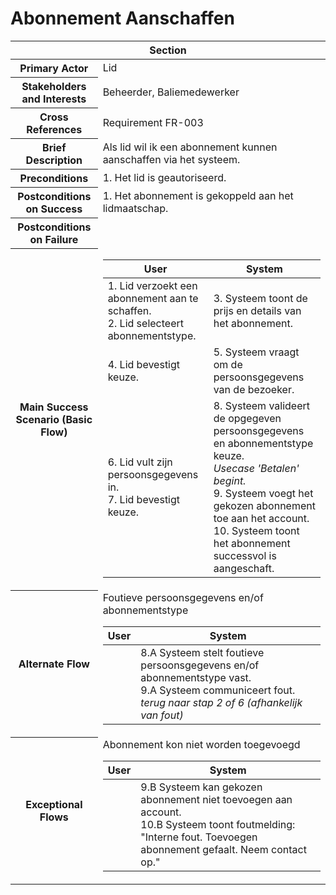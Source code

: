 # Abonnement Aanschaffen
<table>
    <thead>
        <tr>
            <th scope="col" colspan="2">Section</th>
        </tr>
    </thead>
    <tbody>
        <tr>
            <th scope="row">Primary Actor</th>
            <td>Lid</td>
        </tr>
        <tr>
            <th scope="row">Stakeholders and Interests</th>
            <td>Beheerder, Baliemedewerker</td>
        </tr>
        <tr>
            <th scope="row">Cross References</th>
            <td>Requirement FR-003</td>
        </tr>
        <tr>
            <th scope="row">Brief Description</th>
            <td>Als lid wil ik een abonnement kunnen aanschaffen via het systeem.</td>
        </tr>
        <tr>
            <th scope="row">Preconditions</th>
            <td>
                1. Het lid is geautoriseerd.
            </td>
        </tr>
        <tr>
            <th scope="row">Postconditions on Success</th>
            <td>1. Het abonnement is gekoppeld aan het lidmaatschap.</td>
        </tr>
        <tr>
            <th scope="row">Postconditions on Failure</th>
            <td></td>
        </tr>
        <tr>
            <th scope="row">Main Success Scenario (Basic Flow)</th>
            <td>
                <table>
                    <thead>
                        <tr>
                            <th scope="col">User</th>
                            <th scope="col">System</th>
                        </tr>
                    </thead>
                    <tbody>
                        <tr>
                            <td>
                                1. Lid verzoekt een abonnement aan te schaffen.<br>
                                2. Lid selecteert abonnementstype.<br>
                            </td>
                            <td>
                                3. Systeem toont de prijs en details van het abonnement.<br>
                            </td>
                        </tr>
                        <tr>
                            <td>
                                4. Lid bevestigt keuze.<br>
                            </td>
                            <td>
                                5. Systeem vraagt om de persoonsgegevens van de bezoeker.<br>
                            </td>
                        </tr>
                        <tr>
                            <td>
                                6. Lid vult zijn persoonsgegevens in.<br>
                                7. Lid bevestigt keuze.<br>
                            </td>
                            <td>
                                8. Systeem valideert de opgegeven persoonsgegevens en abonnementstype keuze.<br>
                                <em>Usecase 'Betalen' begint.</em><br>
                                9. Systeem voegt het gekozen abonnement toe aan het account.<br>
                                10. Systeem toont het abonnement successvol is aangeschaft.<br>
                            </td>
                        </tr>
                    </tbody>
                </table>
            </td>
        </tr>
        <tr>
            <th scope="row">Alternate Flow</th>
            <td>
                <div>Foutieve persoonsgegevens en/of abonnementstype</div>
                <table>
                    <thead>
                        <tr>
                            <th scope="col">User</th>
                            <th scope="col">System</th>
                        </tr>
                    </thead>
                    <tbody> 
                        <tr>
                            <td></td>
                            <td>
                                8.A Systeem stelt foutieve persoonsgegevens en/of abonnementstype vast. <br>
                                9.A Systeem communiceert fout.<br>
                                <em>terug naar stap 2 of 6 (afhankelijk van fout)</em>
                            </td>
                        </tr>
                    </tbody>
                </table> 
            </td>
        </tr>
        <tr>
            <th scope="row">Exceptional Flows</th>
            <td>
                <div>Abonnement kon niet worden toegevoegd</div>
                <table>
                    <thead>
                        <tr>
                            <th scope="col">User</th>
                            <th scope="col">System</th>
                        </tr>
                    </thead>
                    <tbody> 
                        <tr>
                            <td></td>
                            <td>
                                9.B Systeem kan gekozen abonnement niet toevoegen aan account.<br>
                                10.B Systeem toont foutmelding: "Interne fout. Toevoegen abonnement gefaalt. Neem contact op."<br>
                            </td>
                        </tr>
                    </tbody>
                </table> 
            </td>
        </tr>
    </tbody>
</table>